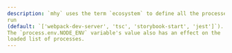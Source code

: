 ```yaml
---
description: `mhy` uses the term `ecosystem` to define all the processes need to be
run
(default: `['webpack-dev-server', 'tsc', 'storybook-start', 'jest']`).
The `process.env.NODE_ENV` variable's value also has an effect on the
loaded list of processes.
---
```

